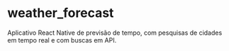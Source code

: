 # weather_forecast
Aplicativo React Native de previsão de tempo, com pesquisas de cidades em tempo real e com buscas em API.